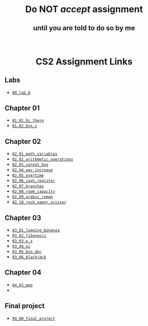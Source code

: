 # <p align="center">Do NOT _accept_ assignment </p>

## <p align="center">until you are told to do so by me</p>

<br/>

# <p align="center">CS2 Assignment Links</p>


## Labs

- [`00_lab_0`](assignments/00_lab_0/)


## Chapter 01

- [`01_01_hi_there`](assignments/01_01_hi_there/)
- [`01_02_big_c`](assignments/01_02_big_c/)


## Chapter 02

- [`02_01_math_variables`](assignments/02_01_math_variables/)
- [`02_02_arithmetic_operations`](assignments/02_02_arithmetic_operations/)
- [`02_03_cereal_box`](assignments/02_03_cereal_box/)
- [`02_04_pay_increase`](assignments/02_04_pay_increase/)
- [`02_05_overtime`](assignments/02_05_overtime/)
- [`02_06_cash_register`](assignments/02_06_cash_register/)
- [`02_07_branches`](assignments/02_07_branches/)
- [`02_08_room_capacity`](assignments/02_08_room_capacity/)
- [`02_09_arabic_roman`](assignments/02_09_arabic_roman/)
- [`02_10_rock_paper_scissor`](assignments/02_10_rock_paper_scissor/)


## Chapter 03

- [`03_01_looping_bonanza`](assignments/03_01_looping_bonanza/)
- [`03_02_fibonacci`](assignments/03_02_fibonacci/)
- [`03_03_e_x`](assignments/03_03_e_x/)
- [`03_04_pi`](assignments/03_04_pi/)
- [`03_05_bin_dec`](assignments/03_05_bin_dec/)
- [`03_06_blackjack`](assignments/03_06_blackjack/)


## Chapter 04

- [`04_01_mpg`](assignments/04_01_mpg/)
- 

## Final project

- [`99_00_final_project`]()<br />
